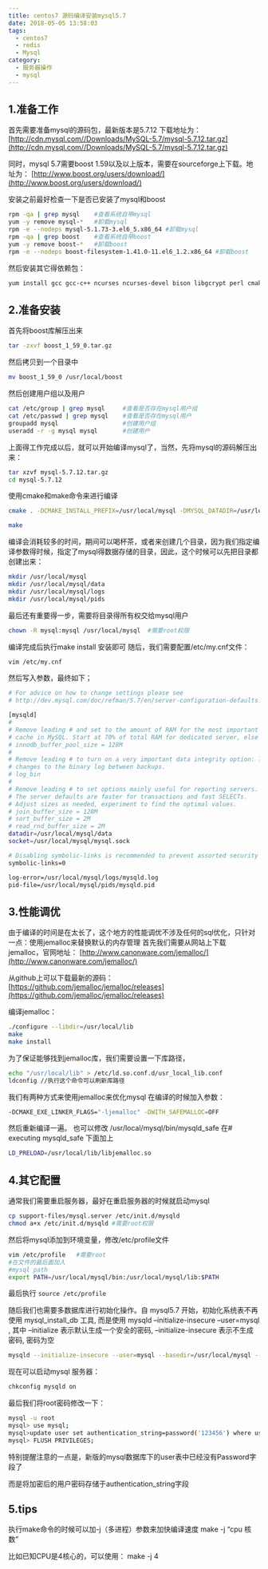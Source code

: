 ```yaml
---
title: centos7 源码编译安装mysql5.7
date: 2018-05-05 13:58:03
tags:
  - centos7
  - redis
  - Mysql
category:
  - 服务器操作
  - mysql
---
```

## 1.准备工作

首先需要准备mysql的源码包，最新版本是5.7.12
下载地址为：
[http://cdn.mysql.com//Downloads/MySQL-5.7/mysql-5.7.12.tar.gz](http://cdn.mysql.com//Downloads/MySQL-5.7/mysql-5.7.12.tar.gz)
<!--more-->
同时，mysql 5.7需要boost 1.59以及以上版本，需要在sourceforge上下载。地址为：
[http://www.boost.org/users/download/](http://www.boost.org/users/download/)

安装之前最好检查一下是否已安装了mysql和boost
```bash
rpm -qa | grep mysql    #查看系统自带mysql
yum -y remove mysql-*   #卸载mysql
rpm -e --nodeps mysql-5.1.73-3.el6_5.x86_64 #卸载mysql
rpm -qa | grep boost    #查看系统自带boost
yum -y remove boost-*   #卸载boost
rpm -e --nodeps boost-filesystem-1.41.0-11.el6_1.2.x86_64 #卸载boost
```
然后安装其它得依赖包：
```bash
yum install gcc gcc-c++ ncurses ncurses-devel bison libgcrypt perl cmake
```
## 2.准备安装

首先将boost库解压出来
```bash
tar -zxvf boost_1_59_0.tar.gz
```
然后拷贝到一个目录中
```bash
mv boost_1_59_0 /usr/local/boost
```
然后创建用户组以及用户
```bash
cat /etc/group | grep mysql     #查看是否存在mysql用户组
cat /etc/passwd | grep mysql    #查看是否存在mysql用户
groupadd mysql                  #创建用户组
useradd -r -g mysql mysql       #创建用户
```
上面得工作完成以后，就可以开始编译mysql了，当然，先将mysql的源码解压出来：
```bash
tar xzvf mysql-5.7.12.tar.gz
cd mysql-5.7.12
```
使用cmake和make命令来进行编译
```bash
cmake . -DCMAKE_INSTALL_PREFIX=/usr/local/mysql -DMYSQL_DATADIR=/usr/local/mysql/data -DDEFAULT_CHARSET=utf8 -DDEFAULT_COLLATION=utf8_general_ci -DMYSQL_TCP_PORT=3306 -DMYSQL_USER=mysql -DWITH_MYISAM_STORAGE_ENGINE=1 -DWITH_INNOBASE_STORAGE_ENGINE=1 -DWITH_ARCHIVE_STORAGE_ENGINE=1 -DWITH_BLACKHOLE_STORAGE_ENGINE=1 -DWITH_MEMORY_STORAGE_ENGINE=1 -DENABLE_DOWNLOADS=1 -DDOWNLOAD_BOOST=1 -DWITH_BOOST=/usr/local/boost

make
```
编译会消耗较多的时间，期间可以喝杯茶，或者来创建几个目录，因为我们指定编译参数得时候，指定了mysql得数据存储的目录，因此，这个时候可以先把目录都创建出来：

```bash
mkdir /usr/local/mysql
mkdir /usr/local/mysql/data
mkdir /usr/local/mysql/logs
mkdir /usr/local/mysql/pids
```
最后还有重要得一步，需要将目录得所有权交给mysql用户
```bash
chown -R mysql:mysql /usr/local/mysql  #需要root权限
```

编译完成后执行make install 安装即可
随后，我们需要配置/etc/my.cnf文件：
```bash
vim /etc/my.cnf                                          
```
然后写入参数，最终如下；
```bash
# For advice on how to change settings please see
# http://dev.mysql.com/doc/refman/5.7/en/server-configuration-defaults.html

[mysqld]
#
# Remove leading # and set to the amount of RAM for the most important data
# cache in MySQL. Start at 70% of total RAM for dedicated server, else 10%.
# innodb_buffer_pool_size = 128M
#
# Remove leading # to turn on a very important data integrity option: logging
# changes to the binary log between backups.
# log_bin
#
# Remove leading # to set options mainly useful for reporting servers.
# The server defaults are faster for transactions and fast SELECTs.
# Adjust sizes as needed, experiment to find the optimal values.
# join_buffer_size = 128M
# sort_buffer_size = 2M
# read_rnd_buffer_size = 2M
datadir=/usr/local/mysql/data
socket=/usr/local/mysql/mysql.sock

# Disabling symbolic-links is recommended to prevent assorted security risks
symbolic-links=0

log-error=/usr/local/mysql/logs/mysqld.log
pid-file=/usr/local/mysql/pids/mysqld.pid                                       
```
## 3.性能调优
由于编译的时间是在太长了，这个地方的性能调优不涉及任何的sql优化，只针对一点：使用jemalloc来替换默认的内存管理
首先我们需要从网站上下载jemalloc，官网地址：
[http://www.canonware.com/jemalloc/](http://www.canonware.com/jemalloc/)

从github上可以下载最新的源码：
[https://github.com/jemalloc/jemalloc/releases](https://github.com/jemalloc/jemalloc/releases)

编译jemalloc：
```bash
./configure --libdir=/usr/local/lib
make
make install
```
为了保证能够找到jemalloc库，我们需要设置一下库路径，
```bash
echo "/usr/local/lib" > /etc/ld.so.conf.d/usr_local_lib.conf
ldconfig //执行这个命令可以刷新库路径
```
我们有两种方式来使用jemalloc来优化mysql
在编译的时候加入参数：
```bash
-DCMAKE_EXE_LINKER_FLAGS="-ljemalloc" -DWITH_SAFEMALLOC=OFF
```
然后重新编译一遍。
也可以修改 /usr/local/mysql/bin/mysqld_safe
在# executing mysqld_safe 下面加上
```bash
LD_PRELOAD=/usr/local/lib/libjemalloc.so
```
## 4.其它配置
通常我们需要重启服务器，最好在重启服务器的时候就启动mysql
```bash
cp support-files/mysql.server /etc/init.d/mysqld
chmod a+x /etc/init.d/mysqld #需要root权限
```
然后将mysql添加到环境变量，修改/etc/profile文件
```bash
vim /etc/profile   #需要root
#在文件的最后面加入
#mysql path
export PATH=/usr/local/mysql/bin:/usr/local/mysql/lib:$PATH
```
最后执行 `source /etc/profile`

随后我们也需要多数据库进行初始化操作。自 mysql5.7 开始，初始化系统表不再使用 mysql_install_db 工具, 而是使用 mysqld –initialize-insecure –user=mysql , 其中 –initialize 表示默认生成一个安全的密码, –initialize-insecure 表示不生成密码, 密码为空
```bash
mysqld --initialize-insecure --user=mysql --basedir=/usr/local/mysql --datadir=/usr/local/mysql/data
```
现在可以启动mysql 服务器：
```bash
chkconfig mysqld on
```
最后我们将root密码修改一下：
```bash
mysql -u root
mysql> use mysql;
mysql>update user set authentication_string=password('123456') where user='root' and Host = 'localhost';
mysql> FLUSH PRIVILEGES;
```
特别提醒注意的一点是，新版的mysql数据库下的user表中已经没有Password字段了

而是将加密后的用户密码存储于authentication_string字段
## 5.tips
执行make命令的时候可以加-j（多进程）参数来加快编译速度
make -j “cpu 核数”

比如已知CPU是4核心的，可以使用：
make -j 4
